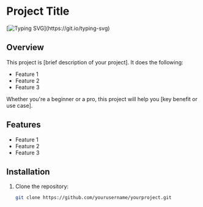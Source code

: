 # Project Title

[![Typing SVG](https://readme-typing-svg.demolab.com/?lines=Hello,+There!+👋;Nice+to+meet+you!;This+is+Bhaskar...)](https://git.io/typing-svg)

## Overview

This project is [brief description of your project]. It does the following:
- Feature 1
- Feature 2
- Feature 3

Whether you're a beginner or a pro, this project will help you [key benefit or use case].

## Features
- Feature 1
- Feature 2
- Feature 3

## Installation

1. Clone the repository:
   ```bash
   git clone https://github.com/yourusername/yourproject.git
